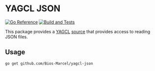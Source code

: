 # YAGCL JSON

[![Go Reference](https://pkg.go.dev/badge/github.com/Bios-Marcel/yagcl-json.svg)](https://pkg.go.dev/github.com/Bios-Marcel/yagcl-json)
[![Build and Tests](https://github.com/Bios-Marcel/yagcl-json/actions/workflows/test.yml/badge.svg?branch=master)](https://github.com/Bios-Marcel/yagcl-json/actions/workflows/test.yml)

This package provides a [YAGCL](https://github.com/Bios-Marcel/yagcl)
[source](https://pkg.go.dev/github.com/Bios-Marcel/yagcl#Source) that provides
access to reading JSON files.

## Usage

```
go get github.com/Bios-Marcel/yagcl-json
```
